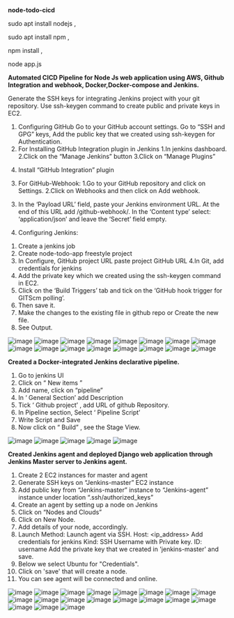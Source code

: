 **node-todo-cicd**

sudo apt install nodejs ,

sudo apt install npm ,

npm install ,

node app.js 

**Automated CICD Pipeline for Node Js web application using AWS, Github Integration and webhook, Docker,Docker-compose and Jenkins.**

Generate the SSH keys for integrating  Jenkins project with your git repository. Use ssh-keygen command to create public and private keys in EC2.
1) Configuring GitHub
  Go to your GitHub account settings.
  Go to “SSH and GPG” keys, Add the public key that we created using ssh-keygen for Authentication.
2)  For Installing GitHub Integration plugin in Jenkins
  1.In jenkins dashboard.
  2.Click on the “Manage Jenkins” button 
  3.Click on “Manage Plugins”
  4. Install “GitHub Integration” plugin
3) For GitHub-Webhook:
  1.Go to your GitHub repository and click on Settings.
  2.Click on Webhooks and then click on Add webhook.
  3. In the ‘Payload URL’ field, paste your Jenkins environment URL. At the end of this URL add /github-webhook/. In the ‘Content type’ select: ‘application/json’ and leave the ‘Secret’ field empty.
4) Configuring Jenkins:
  1. Create a jenkins job
  2. Create node-todo-app freestyle project
  3. In Configure, GitHub project URL paste project GitHub URL
  4.In Git, add credentials for jenkins
  5. Add the private key which we created using the ssh-keygen command in EC2.
  6. Click on the ‘Build Triggers’ tab and tick on the ‘GitHub hook trigger for GITScm polling’.
  7. Then save it.
  8.  Make the changes to the existing file in github repo or  Create the new file.
  9. See Output.

![image](https://github.com/pradip2994/jenkins-CICD-main/assets/124191442/7ad72692-b93d-4c02-b83a-053fc0d2fa2f)
![image](https://github.com/pradip2994/jenkins-CICD-main/assets/124191442/06ee70db-2fdb-41ad-84e3-2b53c4a3d25e)
![image](https://github.com/pradip2994/jenkins-CICD-main/assets/124191442/954cc886-5199-4f28-98be-3eb6242a5aa2)
![image](https://github.com/pradip2994/jenkins-CICD-main/assets/124191442/6d83d36e-0ed4-4242-a236-4331f2758caa)
![image](https://github.com/pradip2994/jenkins-CICD-main/assets/124191442/84ddcd7e-7fc5-47e0-8e1f-5a93c4040d52)
![image](https://github.com/pradip2994/jenkins-CICD-main/assets/124191442/6a5d7f5b-d153-459f-8416-5fb5c6d7e6d8)
![image](https://github.com/pradip2994/jenkins-CICD-main/assets/124191442/06665804-5c2d-406e-beb4-5aea2dbc7e80)
![image](https://github.com/pradip2994/jenkins-CICD-main/assets/124191442/c6d76680-da93-4dd6-964a-e0bf545d5dc7)
![image](https://github.com/pradip2994/jenkins-CICD-main/assets/124191442/8a24a387-fa11-4533-a6d0-8576347e52c9)
![image](https://github.com/pradip2994/jenkins-CICD-main/assets/124191442/de1b1e4b-d8ef-47b8-a72f-c90fec9a5469)
![image](https://github.com/pradip2994/jenkins-CICD-main/assets/124191442/a77e6e14-299b-44f6-8528-f4a670a89c98)
![image](https://github.com/pradip2994/jenkins-CICD-main/assets/124191442/3a8cb2f6-5851-4eb7-a85d-98983dbe2ccb)
![image](https://github.com/pradip2994/jenkins-CICD-main/assets/124191442/01f006e5-249c-4b77-89d7-28034c790489)
![image](https://github.com/pradip2994/jenkins-CICD-main/assets/124191442/da389f0e-3bae-48fd-87ee-5d132e92ba5e)
![image](https://github.com/pradip2994/jenkins-CICD-main/assets/124191442/03d413d9-15bc-41d0-a744-4c13d8d8c7ad)
![image](https://github.com/pradip2994/jenkins-CICD-main/assets/124191442/9c4cb53f-f729-4959-8832-e550d4346571)


**Created a Docker-integrated Jenkins declarative pipeline.**

1) Go to jenkins UI
2) Click on “ New items ”
3) Add name, click on “pipeline”
4) In ‘ General Section’ add Description
5) Tick ‘ Github project’ , add URL of github Repository.
6) In Pipeline section, Select ‘ Pipeline Script’
7) Write Script and Save
8) Now click on “ Build” , see the Stage View.


![image](https://github.com/pradip2994/jenkins-CICD-main/assets/124191442/ece0a902-5958-442b-8abe-87dc77d10c19)
![image](https://github.com/pradip2994/jenkins-CICD-main/assets/124191442/35539d07-8d2a-4bc7-817b-9675cae34067)
![image](https://github.com/pradip2994/jenkins-CICD-main/assets/124191442/5eeb498f-a4a5-426d-8363-836a4c6b503a)
![image](https://github.com/pradip2994/jenkins-CICD-main/assets/124191442/635a8e8a-258b-4689-b666-c140a9666d67)
![image](https://github.com/pradip2994/jenkins-CICD-main/assets/124191442/d53c6624-1b5d-45ca-b4b8-338782ec5d73)



**Created Jenkins agent and deployed Django web application through Jenkins Master server to Jenkins agent.**

1) Create 2 EC2 instances for master and agent
2) Generate SSH keys on “Jenkins-master” EC2 instance
3) Add public key from “Jenkins-master” instance to “Jenkins-agent” instance under location “.ssh/authorized_keys”
4) Create an agent by setting up a node on Jenkins
5) Click on “Nodes and Clouds”
6) Click on New Node.
7) Add details of your node, accordingly.
8) Launch Method: Launch agent via SSH.
  Host: <ip_address>
  Add credentials for jenkins
  Kind: SSH Username with Private key.
  ID: username
  Add the private key that we created in 'jenkins-master' and save.
9) Below we select Ubuntu for "Credentials".
10) Click on 'save' that will create a node.
11) You can see agent will be connected and online.


![image](https://github.com/pradip2994/jenkins-CICD-main/assets/124191442/2d84729b-6fa1-4c3d-8a96-e7127f04de3c)
![image](https://github.com/pradip2994/jenkins-CICD-main/assets/124191442/75c9012d-c746-4ce3-bbb6-51c9d71c13e2)
![image](https://github.com/pradip2994/jenkins-CICD-main/assets/124191442/12bf78ab-18be-4342-a146-90bbd8b6b422)
![image](https://github.com/pradip2994/jenkins-CICD-main/assets/124191442/a51435d8-208b-4110-a735-1a26041468ab)
![image](https://github.com/pradip2994/jenkins-CICD-main/assets/124191442/51db0ce7-6c96-44d0-a883-3e92c69eea05)
![image](https://github.com/pradip2994/jenkins-CICD-main/assets/124191442/84de340c-8ab4-44fd-8023-656964f790d5)
![image](https://github.com/pradip2994/jenkins-CICD-main/assets/124191442/07107521-4d6e-4309-9bd7-6f1b9617991f)
![image](https://github.com/pradip2994/jenkins-CICD-main/assets/124191442/b8ddc21d-58a5-41e7-97ce-0c8286d4f069)
![image](https://github.com/pradip2994/jenkins-CICD-main/assets/124191442/0664f253-ee8c-426a-827e-7a61e528e497)
![image](https://github.com/pradip2994/jenkins-CICD-main/assets/124191442/47ea14f1-b1d2-488e-b8c7-5160d08be670)
![image](https://github.com/pradip2994/jenkins-CICD-main/assets/124191442/c3f1cc8f-7bc0-456f-95bf-b0abb3fae3f2)
![image](https://github.com/pradip2994/jenkins-CICD-main/assets/124191442/e7c83c59-8efc-4f9c-9905-82d31faca732)
![image](https://github.com/pradip2994/jenkins-CICD-main/assets/124191442/2913d260-d11b-48f7-aa5e-56e3f31d2f70)
![image](https://github.com/pradip2994/jenkins-CICD-main/assets/124191442/77ce85f3-49a4-4884-80fa-84dabe34e88b)
![image](https://github.com/pradip2994/jenkins-CICD-main/assets/124191442/f792713c-2856-4a4b-a078-8ae7ae5e3baf)
![image](https://github.com/pradip2994/jenkins-CICD-main/assets/124191442/a60d95ab-857f-45bc-8128-c99f9d27dd83)
![image](https://github.com/pradip2994/jenkins-CICD-main/assets/124191442/e5fccce8-a81b-4578-9ea7-21aedb65536b)
![image](https://github.com/pradip2994/jenkins-CICD-main/assets/124191442/ff5476c9-a5e4-4ecb-9ab1-4eaf5e9e8d32)
![image](https://github.com/pradip2994/jenkins-CICD-main/assets/124191442/33d8a198-8923-4ad1-a1ba-addfa74dd3e0)


